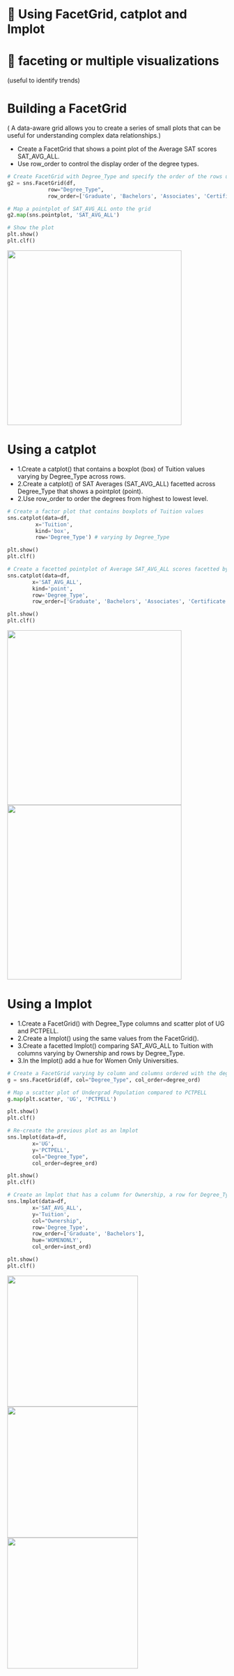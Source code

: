 # 🍎 Using FacetGrid, catplot and lmplot
# 📘 faceting or multiple visualizations
(useful to identify trends)
# Building a FacetGrid
( A data-aware grid allows you to create a series of small plots that can be useful for understanding complex data relationships.)
- Create a FacetGrid that shows a point plot of the Average SAT scores SAT_AVG_ALL.
- Use row_order to control the display order of the degree types.
```py
# Create FacetGrid with Degree_Type and specify the order of the rows using row_order
g2 = sns.FacetGrid(df, 
             row="Degree_Type",
             row_order=['Graduate', 'Bachelors', 'Associates', 'Certificate'])

# Map a pointplot of SAT_AVG_ALL onto the grid
g2.map(sns.pointplot, 'SAT_AVG_ALL')

# Show the plot
plt.show()
plt.clf()
```
<img src="https://user-images.githubusercontent.com/51888893/209586749-e8aba58a-ae08-4337-88ca-f7526fe2a9ed.png" width=400px>

# Using a catplot
- 1.Create a catplot() that contains a boxplot (box) of Tuition values varying by Degree_Type across rows.
- 2.Create a catplot() of SAT Averages (SAT_AVG_ALL) facetted across Degree_Type that shows a pointplot (point).
- 2.Use row_order to order the degrees from highest to lowest level.
```py
# Create a factor plot that contains boxplots of Tuition values
sns.catplot(data=df,
         x='Tuition',
         kind='box',
         row='Degree_Type') # varying by Degree_Type

plt.show()
plt.clf()
```
```py
# Create a facetted pointplot of Average SAT_AVG_ALL scores facetted by Degree Type 
sns.catplot(data=df,
        x='SAT_AVG_ALL',
        kind='point',
        row='Degree_Type',
        row_order=['Graduate', 'Bachelors', 'Associates', 'Certificate'])

plt.show()
plt.clf()
```
<img src="https://user-images.githubusercontent.com/51888893/209586988-6c408429-1e5f-49ad-99f6-2d4b10384490.png" width=400px><img src="https://user-images.githubusercontent.com/51888893/209586969-e4378d13-1031-4129-ab9e-028259da6120.png" width=400px>

# Using a lmplot
- 1.Create a FacetGrid() with Degree_Type columns and scatter plot of UG and PCTPELL.
- 2.Create a lmplot() using the same values from the FacetGrid().
- 3.Create a facetted lmplot() comparing SAT_AVG_ALL to Tuition with columns varying by Ownership and rows by Degree_Type.
- 3.In the lmplot() add a hue for Women Only Universities.
```py
# Create a FacetGrid varying by column and columns ordered with the degree_order variable
g = sns.FacetGrid(df, col="Degree_Type", col_order=degree_ord)

# Map a scatter plot of Undergrad Population compared to PCTPELL
g.map(plt.scatter, 'UG', 'PCTPELL')

plt.show()
plt.clf()
```
```py
# Re-create the previous plot as an lmplot
sns.lmplot(data=df,
        x='UG',
        y='PCTPELL',
        col="Degree_Type",
        col_order=degree_ord)

plt.show()
plt.clf()
```
```py
# Create an lmplot that has a column for Ownership, a row for Degree_Type and hue based on the WOMENONLY column
sns.lmplot(data=df,
        x='SAT_AVG_ALL',
        y='Tuition',
        col="Ownership",
        row='Degree_Type',
        row_order=['Graduate', 'Bachelors'],
        hue='WOMENONLY',
        col_order=inst_ord)

plt.show()
plt.clf()
```
<img src="https://user-images.githubusercontent.com/51888893/209587296-67b1630f-d689-4d5d-8882-b05b6d610551.png" width=300px> <img src="https://user-images.githubusercontent.com/51888893/209587323-097ba7b4-5293-4bdc-a568-d3dbfc451b2c.png" width=300px> <img src="https://user-images.githubusercontent.com/51888893/209587372-7054043d-f639-4261-9c48-caafa25633f6.png" width=300px>


